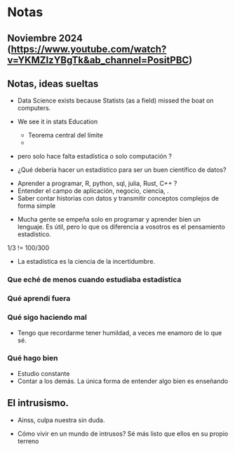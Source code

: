 # Notas

## Noviembre 2024 (https://www.youtube.com/watch?v=YKMZIzYBgTk&ab_channel=PositPBC)


## Notas, ideas sueltas 

* Data Science exists because Statists (as a field) missed the boat on computers.

* We see it in stats Education
    - Teorema central del límite
    -

* pero solo hace falta estadística o solo computación ? 

* ¿Qué debería hacer un estadístico para ser un buen científico de datos?

-  Aprender a programar, R, python, sql, julia, Rust, C++ ? 
-  Entender el campo de aplicación, negocio, ciencia, . 
-  Saber contar historias con datos y transmitir conceptos complejos de forma simple

* Mucha gente se empeña solo en programar y aprender bien un lenguaje. Es útil, pero lo que
os diferencia a vosotros es el pensamiento estadístico. 

1/3 != 100/300

* La estadística es la ciencia de la incertidumbre.



### Que eché de menos cuando estudiaba estadística

### Qué aprendí fuera 

### Qué sigo haciendo mal

* Tengo que recordarme tener humildad, a veces me enamoro de lo que sé. 



### Qué hago bien

* Estudio constante
* Contar a los demás. La única forma de entender algo bien es enseñando


## El intrusismo. 

* Ainss, culpa nuestra sin duda. 

* Cómo vivir en un mundo de intrusos? Sé más listo que ellos en su propio terreno


